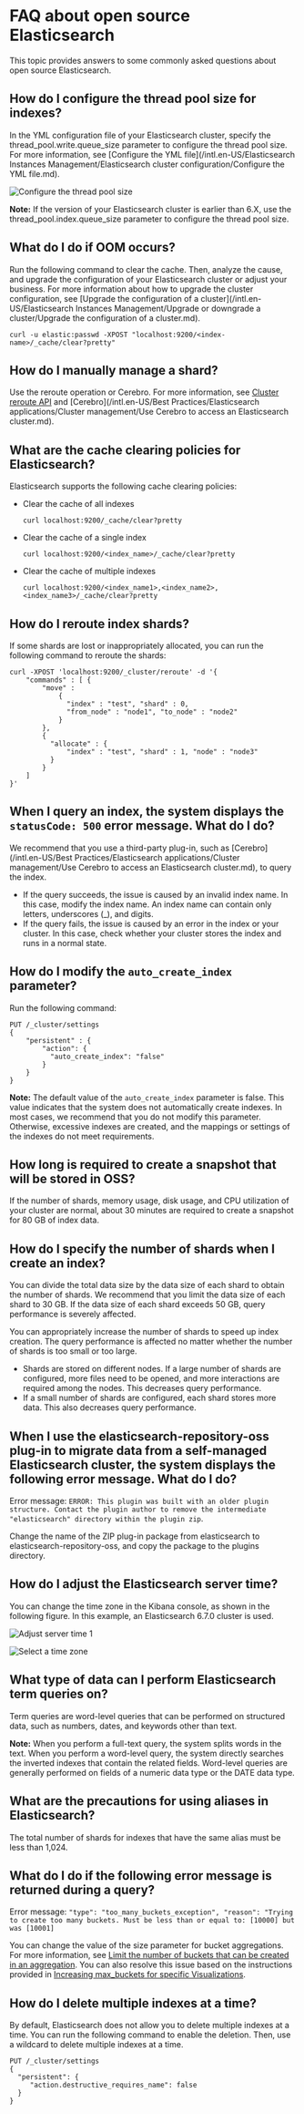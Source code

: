 # FAQ about open source Elasticsearch

This topic provides answers to some commonly asked questions about open source Elasticsearch.

## How do I configure the thread pool size for indexes?

In the YML configuration file of your Elasticsearch cluster, specify the thread\_pool.write.queue\_size parameter to configure the thread pool size. For more information, see [Configure the YML file](/intl.en-US/Elasticsearch Instances Management/Elasticsearch cluster configuration/Configure the YML file.md).

![Configure the thread pool size](https://static-aliyun-doc.oss-accelerate.aliyuncs.com/assets/img/en-US/3358158061/p180387.png)

**Note:** If the version of your Elasticsearch cluster is earlier than 6.X, use the thread\_pool.index.queue\_size parameter to configure the thread pool size.

## What do I do if OOM occurs?

Run the following command to clear the cache. Then, analyze the cause, and upgrade the configuration of your Elasticsearch cluster or adjust your business. For more information about how to upgrade the cluster configuration, see [Upgrade the configuration of a cluster](/intl.en-US/Elasticsearch Instances Management/Upgrade or downgrade a cluster/Upgrade the configuration of a cluster.md).

```
curl -u elastic:passwd -XPOST "localhost:9200/<index-name>/_cache/clear?pretty"
```

## How do I manually manage a shard?

Use the reroute operation or Cerebro. For more information, see [Cluster reroute API](https://www.elastic.co/guide/en/elasticsearch/reference/7.6/cluster-reroute.html) and [Cerebro](/intl.en-US/Best Practices/Elasticsearch applications/Cluster management/Use Cerebro to access an Elasticsearch cluster.md).

## What are the cache clearing policies for Elasticsearch?

Elasticsearch supports the following cache clearing policies:

-   Clear the cache of all indexes

    ```
    curl localhost:9200/_cache/clear?pretty
    ```

-   Clear the cache of a single index

    ```
    curl localhost:9200/<index_name>/_cache/clear?pretty
    ```

-   Clear the cache of multiple indexes

    ```
    curl localhost:9200/<index_name1>,<index_name2>,<index_name3>/_cache/clear?pretty
    ```


## How do I reroute index shards?

If some shards are lost or inappropriately allocated, you can run the following command to reroute the shards:

```
curl -XPOST 'localhost:9200/_cluster/reroute' -d '{
    "commands" : [ {
        "move" :
            {
              "index" : "test", "shard" : 0,
              "from_node" : "node1", "to_node" : "node2"
            }
        },
        {
          "allocate" : {
              "index" : "test", "shard" : 1, "node" : "node3"
          }
        }
    ]
}'
```

## When I query an index, the system displays the `statusCode: 500` error message. What do I do?

We recommend that you use a third-party plug-in, such as [Cerebro](/intl.en-US/Best Practices/Elasticsearch applications/Cluster management/Use Cerebro to access an Elasticsearch cluster.md), to query the index.

-   If the query succeeds, the issue is caused by an invalid index name. In this case, modify the index name. An index name can contain only letters, underscores \(\_\), and digits.
-   If the query fails, the issue is caused by an error in the index or your cluster. In this case, check whether your cluster stores the index and runs in a normal state.

## How do I modify the `auto_create_index` parameter?

Run the following command:

```
PUT /_cluster/settings
{
    "persistent" : {
        "action": {
          "auto_create_index": "false"
        }
    }
}
```

**Note:** The default value of the `auto_create_index` parameter is false. This value indicates that the system does not automatically create indexes. In most cases, we recommend that you do not modify this parameter. Otherwise, excessive indexes are created, and the mappings or settings of the indexes do not meet requirements.

## How long is required to create a snapshot that will be stored in OSS?

If the number of shards, memory usage, disk usage, and CPU utilization of your cluster are normal, about 30 minutes are required to create a snapshot for 80 GB of index data.

## How do I specify the number of shards when I create an index?

You can divide the total data size by the data size of each shard to obtain the number of shards. We recommend that you limit the data size of each shard to 30 GB. If the data size of each shard exceeds 50 GB, query performance is severely affected.

You can appropriately increase the number of shards to speed up index creation. The query performance is affected no matter whether the number of shards is too small or too large.

-   Shards are stored on different nodes. If a large number of shards are configured, more files need to be opened, and more interactions are required among the nodes. This decreases query performance.
-   If a small number of shards are configured, each shard stores more data. This also decreases query performance.

## When I use the elasticsearch-repository-oss plug-in to migrate data from a self-managed Elasticsearch cluster, the system displays the following error message. What do I do?

Error message: `ERROR: This plugin was built with an older plugin structure. Contact the plugin author to remove the intermediate "elasticsearch" directory within the plugin zip`.

Change the name of the ZIP plug-in package from elasticsearch to elasticsearch-repository-oss, and copy the package to the plugins directory.

## How do I adjust the Elasticsearch server time?

You can change the time zone in the Kibana console, as shown in the following figure. In this example, an Elasticsearch 6.7.0 cluster is used.

![Adjust server time 1](https://static-aliyun-doc.oss-accelerate.aliyuncs.com/assets/img/en-US/3358158061/p180469.png)

![Select a time zone](https://static-aliyun-doc.oss-accelerate.aliyuncs.com/assets/img/en-US/3358158061/p180471.png)

## What type of data can I perform Elasticsearch term queries on?

Term queries are word-level queries that can be performed on structured data, such as numbers, dates, and keywords other than text.

**Note:** When you perform a full-text query, the system splits words in the text. When you perform a word-level query, the system directly searches the inverted indexes that contain the related fields. Word-level queries are generally performed on fields of a numeric data type or the DATE data type.

## What are the precautions for using aliases in Elasticsearch?

The total number of shards for indexes that have the same alias must be less than 1,024.

## What do I do if the following error message is returned during a query?

Error message: `"type": "too_many_buckets_exception", "reason": "Trying to create too many buckets. Must be less than or equal to: [10000] but was [10001]`

You can change the value of the size parameter for bucket aggregations. For more information, see [Limit the number of buckets that can be created in an aggregation](https://xbuba.com/questions/57393548). You can also resolve this issue based on the instructions provided in [Increasing max\_buckets for specific Visualizations](https://discuss.elastic.co/t/increasing-max-buckets-for-specific-visualizations/187390).

## How do I delete multiple indexes at a time?

By default, Elasticsearch does not allow you to delete multiple indexes at a time. You can run the following command to enable the deletion. Then, use a wildcard to delete multiple indexes at a time.

```
PUT /_cluster/settings
{
  "persistent": {
     "action.destructive_requires_name": false
  }
}
```

